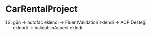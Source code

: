 # CarRentalProject
12. gün 
-> autofac eklendi
-> FluentValidation eklendi
-> AOP Desteği eklendi
-> ValidationAspect ekledi
